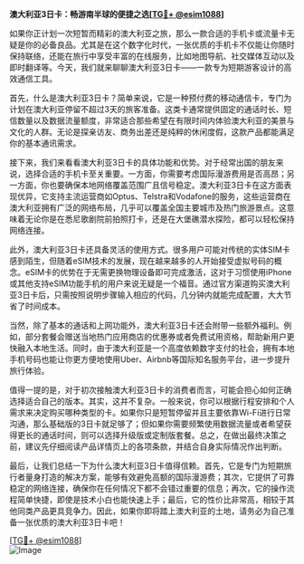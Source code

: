 **澳大利亚3日卡：畅游南半球的便捷之选[[TG💪+ @esim1088](https://t.me/s/esim1088)]**

如果你正计划一次短暂而精彩的澳大利亚之旅，那么一款合适的手机卡或流量卡无疑是你的必备良品。尤其是在这个数字化时代，一张优质的手机卡不仅能让你随时保持联络，还能在旅行中享受丰富的在线服务，比如地图导航、社交媒体互动以及即时翻译等。今天，我们就来聊聊澳大利亚3日卡——一款专为短期游客设计的高效通信工具。

首先，什么是澳大利亚3日卡？简单来说，它是一种预付费的移动通信卡，专门为计划在澳大利亚停留不超过3天的旅客准备。这类卡通常提供固定的通话时长、短信数量以及数据流量额度，非常适合那些希望在有限时间内体验澳大利亚的美景与文化的人群。无论是探亲访友、商务出差还是纯粹的休闲度假，这款产品都能满足你的基本通讯需求。

接下来，我们来看看澳大利亚3日卡的具体功能和优势。对于经常出国的朋友来说，选择合适的手机卡至关重要。一方面，你需要考虑国际漫游费用是否高昂；另一方面，你也要确保本地网络覆盖范围广且信号稳定。澳大利亚3日卡在这方面表现优异，它支持主流运营商如Optus、Telstra和Vodafone的服务，这些运营商在澳大利亚拥有广泛的网络布局，几乎可以覆盖全国主要城市及热门旅游景点。这意味着无论你是在悉尼歌剧院前拍照打卡，还是在大堡礁潜水探险，都可以轻松保持网络连接。

此外，澳大利亚3日卡还具备灵活的使用方式。很多用户可能对传统的实体SIM卡感到陌生，但随着eSIM技术的发展，现在越来越多的人开始接受虚拟号码的概念。eSIM卡的优势在于无需更换物理设备即可完成激活，这对于习惯使用iPhone或其他支持eSIM功能手机的用户来说无疑是一个福音。通过官方渠道购买澳大利亚3日卡后，只需按照说明步骤输入相应的代码，几分钟内就能完成配置，大大节省了时间成本。

当然，除了基本的通话和上网功能外，澳大利亚3日卡还会附带一些额外福利。例如，部分套餐会赠送当地热门应用商店的优惠券或者免费试用资格，帮助新用户更快融入本地生活。同时，由于澳大利亚是一个高度依赖数字支付的社会，拥有本地手机号码也能让你更方便地使用Uber、Airbnb等国际知名服务平台，进一步提升旅行体验。

值得一提的是，对于初次接触澳大利亚3日卡的消费者而言，可能会担心如何正确选择适合自己的版本。其实，这并不复杂。一般来说，你可以根据行程安排和个人需求来决定购买哪种类型的卡。如果你只是短暂停留并且主要依靠Wi-Fi进行日常沟通，那么基础版的3日卡就足够了；但如果你需要频繁使用数据流量或者希望获得更长的通话时间，则可以选择升级版或定制版套餐。总之，在做出最终决策之前，建议先仔细阅读产品详情页上的各项条款，并结合自身实际情况作出判断。

最后，让我们总结一下为什么澳大利亚3日卡值得信赖。首先，它是专门为短期旅行者量身打造的解决方案，能够有效避免高额的国际漫游费；其次，它提供了可靠稳定的网络连接，确保你在任何情况下都不会错过重要的信息；再次，它的操作流程简单快捷，即使是技术小白也能快速上手；最后，它的性价比非常高，相较于其他同类产品更具竞争力。因此，如果你即将踏上澳大利亚的土地，请务必为自己准备一张优质的澳大利亚3日卡吧！

[[TG💪+ @esim1088](https://t.me/s/esim1088)]  
![Image](https://i.postimg.cc/4NQfJmqS/Snipaste-2025-05-13-00-14-12.png)